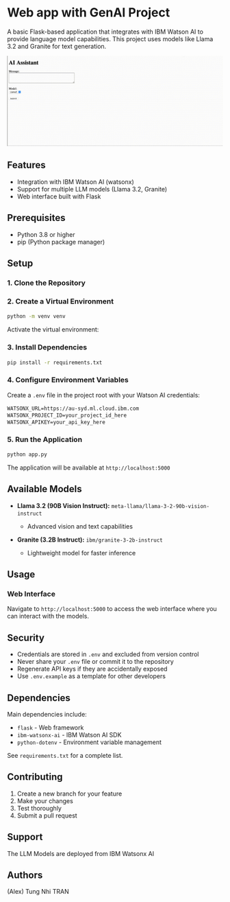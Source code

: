 # Web app with GenAI Project

A basic Flask-based application that integrates with IBM Watson AI to provide language model capabilities. This project uses models like Llama 3.2 and Granite for text generation.

![Demo GIF](demo.gif)

## Features

- Integration with IBM Watson AI (watsonx)
- Support for multiple LLM models (Llama 3.2, Granite)
- Web interface built with Flask

## Prerequisites

- Python 3.8 or higher
- pip (Python package manager)

## Setup

### 1. Clone the Repository

### 2. Create a Virtual Environment

```bash
python -m venv venv
```

Activate the virtual environment:

### 3. Install Dependencies

```bash
pip install -r requirements.txt
```

### 4. Configure Environment Variables

Create a `.env` file in the project root with your Watson AI credentials:

```
WATSONX_URL=https://au-syd.ml.cloud.ibm.com
WATSONX_PROJECT_ID=your_project_id_here
WATSONX_APIKEY=your_api_key_here
```

### 5. Run the Application

```bash
python app.py
```

The application will be available at `http://localhost:5000`

## Available Models

- **Llama 3.2 (90B Vision Instruct):** `meta-llama/llama-3-2-90b-vision-instruct`
  - Advanced vision and text capabilities
  
- **Granite (3.2B Instruct):** `ibm/granite-3-2b-instruct`
  - Lightweight model for faster inference

## Usage

### Web Interface

Navigate to `http://localhost:5000` to access the web interface where you can interact with the models.

## Security

- Credentials are stored in `.env` and excluded from version control
- Never share your `.env` file or commit it to the repository
- Regenerate API keys if they are accidentally exposed
- Use `.env.example` as a template for other developers

## Dependencies

Main dependencies include:
- `flask` - Web framework
- `ibm-watsonx-ai` - IBM Watson AI SDK
- `python-dotenv` - Environment variable management

See `requirements.txt` for a complete list.

## Contributing

1. Create a new branch for your feature
2. Make your changes
3. Test thoroughly
4. Submit a pull request

## Support

The LLM Models are deployed from IBM Watsonx AI

## Authors

(Alex) Tung Nhi TRAN